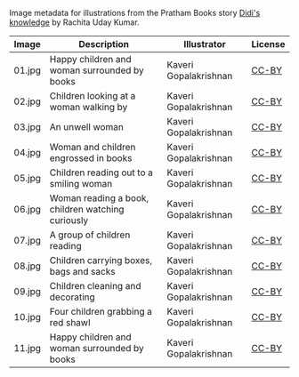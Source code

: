 Image metadata for illustrations from the Pratham Books story [Didi's knowledge](https://storyweaver.org.in/stories/2610-didi-s-knowledge) by Rachita Uday Kumar.

Image | Description | Illustrator | License
----- | ----------- | ----------- | -------
01.jpg | Happy children and woman surrounded by books | Kaveri Gopalakrishnan | [CC-BY](https://creativecommons.org/licenses/by/4.0/)
02.jpg | Children looking at a woman walking by | Kaveri Gopalakrishnan | [CC-BY](https://creativecommons.org/licenses/by/4.0/)
03.jpg | An unwell woman | Kaveri Gopalakrishnan | [CC-BY](https://creativecommons.org/licenses/by/4.0/)
04.jpg | Woman and children engrossed in books | Kaveri Gopalakrishnan | [CC-BY](https://creativecommons.org/licenses/by/4.0/)
05.jpg | Children reading out to a smiling woman | Kaveri Gopalakrishnan | [CC-BY](https://creativecommons.org/licenses/by/4.0/)
06.jpg | Woman reading a book, children watching curiously | Kaveri Gopalakrishnan | [CC-BY](https://creativecommons.org/licenses/by/4.0/)
07.jpg | A group of children reading | Kaveri Gopalakrishnan | [CC-BY](https://creativecommons.org/licenses/by/4.0/)
08.jpg | Children carrying boxes, bags and sacks | Kaveri Gopalakrishnan | [CC-BY](https://creativecommons.org/licenses/by/4.0/)
09.jpg | Children cleaning and decorating | Kaveri Gopalakrishnan | [CC-BY](https://creativecommons.org/licenses/by/4.0/)
10.jpg | Four children grabbing a red shawl | Kaveri Gopalakrishnan | [CC-BY](https://creativecommons.org/licenses/by/4.0/)
11.jpg | Happy children and woman surrounded by books | Kaveri Gopalakrishnan | [CC-BY](https://creativecommons.org/licenses/by/4.0/)